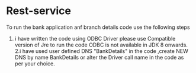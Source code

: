 # Rest-service
To run the bank application anf branch details code use the following steps
1. i have written the code using ODBC Driver please use Compatible version of Jre to run the code
   ODBC is not available in JDK 8 onwards.
   2.i have used user defined DNS "BankDetails" in the code ,create NEW DNS by name BankDetails or alter the Driver  call name in the code as per your choice.
